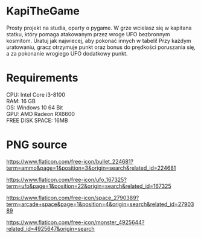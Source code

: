 # KapiTheGame
Prosty projekt na studia, oparty o pygame. W grze wcielasz się w kapitana statku, który pomaga atakowanym przez wroge UFO bezbronnym kosmitom.  Uratuj jak najwiecej, aby pokonać innych w tabeli! Przy każdym uratowaniu, gracz otrzymuje punkt oraz bonus do prędkości poruszania się, a za pokonanie wrogiego UFO dodatkowy punkt.

# Requirements

CPU: Intel Core i3-8100  
RAM: 16 GB  
OS: Windows 10 64 Bit  
GPU: AMD Radeon RX6600  
FREE DISK SPACE: 16MB  

# PNG source

https://www.flaticon.com/free-icon/bullet_224681?term=ammo&page=1&position=3&origin=search&related_id=224681

https://www.flaticon.com/free-icon/ufo_167325?term=ufo&page=1&position=22&origin=search&related_id=167325

https://www.flaticon.com/free-icon/space_2790389?term=arcade+space&page=1&position=4&origin=search&related_id=2790389

https://www.flaticon.com/free-icon/monster_4925644?related_id=4925647&origin=search
